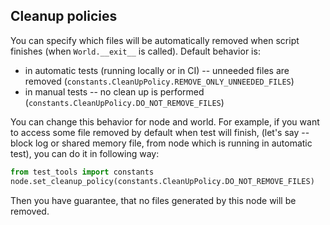 ## Cleanup policies

You can specify which files will be automatically removed when script finishes (when `World.__exit__` is called). Default behavior is:
- in automatic tests (running locally or in CI) -- unneeded files are removed (`constants.CleanUpPolicy.REMOVE_ONLY_UNNEEDED_FILES`)
- in manual tests -- no clean up is performed (`constants.CleanUpPolicy.DO_NOT_REMOVE_FILES`)

You can change this behavior for node and world. For example, if you want to access some file removed by default when test will finish, (let's say -- block log or shared memory file, from node which is running in automatic test), you can do it in following way:
```python
from test_tools import constants
node.set_cleanup_policy(constants.CleanUpPolicy.DO_NOT_REMOVE_FILES)
```

Then you have guarantee, that no files generated by this node will be removed.
